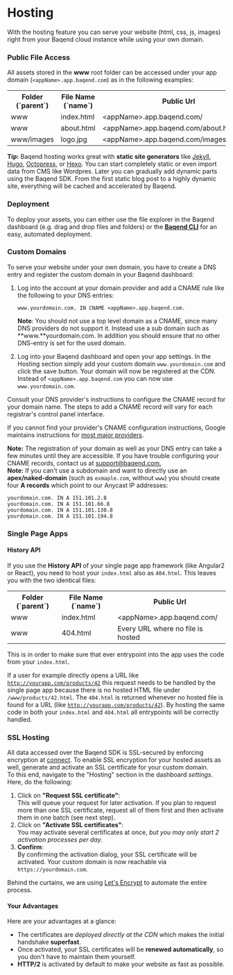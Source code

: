 # Hosting

With the hosting feature you can serve your website (html, css, js, images) right from your Baqend cloud instance while using your own domain.

### Public File Access

All assets stored in the **www** root folder can be accessed under your app domain (`<appName>.app.baqend.com`) as in the following examples:


 <div class="table-wrapper"><table class="table">
  <tr>
    <th>Folder (`parent`)</th>
    <th>File Name (`name`)</th>
    <th>Public Url</th>
  </tr>
  <tr>
    <td>www</td>
    <td>index.html</td>
    <td>&lt;appName&gt;.app.baqend.com/</td>
  </tr>
  <tr>
    <td>www</td>
    <td>about.html</td>
    <td>&lt;appName&gt;.app.baqend.com/about.html</td>
  </tr>
  <tr>
    <td>www/images</td>
    <td>logo.jpg</td>
    <td>&lt;appName&gt;.app.baqend.com/images/logo.jpg</td>
  </tr>
</table></div>


<div class="tip">
  <strong>Tip:</strong>
  Baqend hosting works great with <b>static site generators</b> like <a target="_blank" rel="nofollow" href="https://jekyllrb.com/">Jekyll</a>, <a target="_blank" rel="nofollow" href="https://gohugo.io/">Hugo</a>, <a target="_blank" rel="nofollow" href="http://octopress.org/">Octopress</a>, or <a target="_blank" rel="nofollow" href="https://hexo.io/">Hexo</a>. You can start completely static or even import data from CMS like Wordpres.
  Later you can gradually add dynamic parts using the Baqend SDK. From the first static blog post to a highly dynamic site, everything will be cached and accelerated by Baqend.
</div>


### Deployment

To deploy your assets, you can either use the file explorer in the Baqend dashboard (e.g. drag and drop files and folders) or the [**Baqend CLI**](/topics/cli/) for an easy, automated deployment.

### Custom Domains

To serve your website under your own domain, you have to create a DNS entry and register the custom domain in your Baqend dashboard:

1. Log into the account at your domain provider and add a CNAME rule like the following to your DNS entries:

    `www.yourdomain.com. IN CNAME <appName>.app.baqend.com.`

    **Note**: You should not use a top level domain as a CNAME, since many DNS providers do not support it. Instead use a sub domain
such as **www.**yourdomain.com. In addition you should ensure that no other DNS-entry is set for the used domain.

2. Log into your Baqend dashboard and open your app settings. In the Hosting section simply add your custom domain `www.yourdomain.com` and click the save button. Your domain will now be registered at the CDN. Instead of `<appName>.app.baqend.com` you can now use `www.yourdomain.com`.

Consult your DNS provider's instructions to configure the CNAME record for your domain name. The steps to add a CNAME record will vary for each registrar's control panel interface.

If you cannot find your provider's CNAME configuration instructions, Google maintains instructions for [most major providers](https://support.google.com/a/topic/1615038). 



<div class="note"><strong>Note:</strong> The registration of your domain as well as your DNS entry can take a few minutes until they are accessible. If you have trouble configuring your CNAME records, contact us at <a href="maito:support@baqend.com">support@baqend.com.</a></div>
 <div class="note"><strong>Note:</strong> If you can't use a subdomain and want to directly use an <b>apex/naked-domain</b> (such as <code>exmaple.com</code>, without <code>www</code>) 
you should create four <b>A records</b> which point to our Anycast IP addresses:

```
yourdomain.com. IN A 151.101.2.8
yourdomain.com. IN A 151.101.66.8
yourdomain.com. IN A 151.101.130.8
yourdomain.com. IN A 151.101.194.8
```

</div>

### Single Page Apps

#### History API

If you use the <b>History API</b> of your single page app framework (like Angular2 or React), you need to host your <code>index.html</code> also as <code>404.html</code>. This leaves you with the two identical files:
<div class="table-wrapper"><table class="table">
  <tr>
    <th>Folder (`parent`)</th>
    <th>File Name (`name`)</th>
    <th>Public Url</th>
  </tr>
  <tr>
    <td>www</td>
    <td>index.html</td>
    <td>&lt;appName&gt;.app.baqend.com/</td>
  </tr>
  <tr>
    <td>www</td>
    <td>404.html</td>
    <td>Every URL where no file is hosted</td>
  </tr>
</table></div>
This is in order to make sure that ever entrypoint into the app uses the code from your <code>index.html</code>.

If a user for example directly opens a URL like <code>http://yourapp.com/products/42</code> this request needs to be handled by the single page app because there is no hosted HTML file under <code>/www/products/42.html</code>.
The <code>404.html</code> is returned whenever no hosted file is found for a URL (like <code>http://yourapp.com/products/42</code>). By hosting the same code in both your <code>index.html</code> and <code>404.html</code> all entrypoints will be correctly handled.

### SSL Hosting

All data accessed over the Baqend SDK is SSL-secured by enforcing encryption at [connect](/topics/getting-started#connect-your-app-to-baqend). 
To enable SSL encryption for your hosted assets as well, generate and activate an SSL certificate for your custom domain.  
To this end, navigate to the "Hosting" section in the dashboard *settings*.  
Here, do the following:

1. Click on **"Request SSL certificate"**:  
This will queue your request for later activation. 
If you plan to request more than one SSL certificate, request all of them first and then activate them in one batch (see next step). 
2. Click on **"Activate SSL certificates"**:  
You may activate several certificates at once, *but you may only start 2 activation processes per day*. 
3. **Confirm**:  
By confirming the activation dialog, your SSL certificate will be activated. Your custom domain is now reachable via `https://yourdomain.com`.

Behind the curtains, we are using [Let's Encrypt](https://letsencrypt.org/) to automate the entire process. 

#### Your Advantages

Here are your advantages at a glance:

- The certificates are *deployed directly at the CDN* which makes the initial handshake **superfast**.
- Once activated, your SSL certificates will be **renewed automatically**, so you don't have to maintain them yourself. 
- **HTTP/2** is activated by default to make your website as fast as possible.
